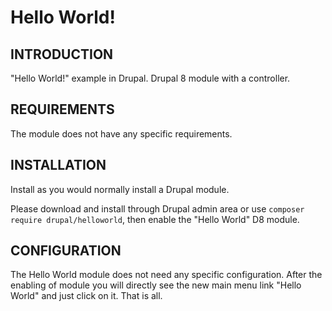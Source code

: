# Hello World!

## INTRODUCTION

"Hello World!" example in Drupal.
Drupal 8 module with a controller.

## REQUIREMENTS

The module does not have any specific requirements.

## INSTALLATION

Install as you would normally install a Drupal module.

Please download and install through Drupal admin area
or use `composer require drupal/helloworld`,
then enable the "Hello World" D8 module.

## CONFIGURATION

The Hello World module does not need any specific
configuration. After the enabling of module you will
directly see the new main menu link "Hello World" and
just click on it. That is all.
